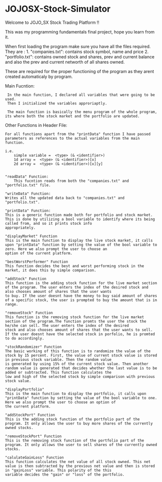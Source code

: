 # JOJOSX-Stock-Simulator

Welcome to JOJO_SX Stock Trading Platform !!

This was my programming fundamentals final project, hope you learn from it.

When first loading the program make sure you have all the files required. They are :
    1. "companies.txt": contains stock symbol, name and price
    2. "portfolio.txt": contains owned stock and shares, prev and current balance 
       and also the prev and current networth of all shares owned. 

These are required for the proper functioning of the program as they arent created automaticaly by program. 

Main Fucntion:
     
     In the main function, I declared all variables that were going to be used.
     Then I initialized the variables approriaptly. 

     The main function is basically the menu program of the whole program, its where both the stock market and the portfolio are updated.

Other Functions in Header File:

    For all functions apart from the "printData" function I have passed parameters as references to the actual variables from the main function.

    i.e. 
        simple variable =  <type> (& <identifier>)
        1d array =  <type> (& <identifier>)[x]
        2d array =  <type> (& <identifier>)[x][y]


    "readData" Function:
        This fucntion reads from both the "companies.txt" and "portfolio.txt" file.     
    
    "writeData" Function:
    Writes all the updated data back to "companies.txt" and "portfolio.txt".

    "printData" Function:
    This is a generic function made both for portfolio and stock market. This is done by utilizing a bool variable to identify where its being called from, and so it prints stock info 	 
    appropriately.
		
    "displayMarket" Function
    This is the main function to display the live stock market, it calls upon "printData" function by setting the value of the bool variable to zero. Here we also prompt the user to choose an 
    option of the current platform. 
    
    "bestWorstPerformer" Function
    This function decides the best and worst performing stock in the market, it does this by simple comparison. 

    "addStock" Function
    This function is the adding stock function for the live market section of the program. The user enters the index of the desired stock and also chooses amount of shares that the user wants 
    to buy. If the user doesnt have the money to buy said amount of shares of a specific stock, the user is prompted to buy the amount that is in range.

    "removeStock" Function
    This function is the removing stock function for the live market section of the program.The function promts the user the stock the he/she can sell. The user enters the index of the desired 
    stock and also chooses amount of shares that the user wants to sell. If the user doesnt have the selected stock in porfolio, he is promted to do accordingly.

    "stockRandomizer" Function 
    The basic working of this function is to randomize the value of the stock by 15 percent. First, the value of current stock value is stored in previous stock variable. Then the random value 
    is generated by using 15% of the current stock value. Then another random value is generated that decides whether the last value is to be added or subtracted. This function calculates the 
    low and high of the selected stock by simple comparison with previous stock value.

    "displayPortfolio"
    This is the main function to display the portfolio, it calls upon "printData" function by setting the value of the bool variable to one. Here we also prompt the user to choose an option of 
    the current platform. 

    "addStockPort" Function
    This is the adding stock function of the portfolio part of the program. It only allows the user to buy more shares of the currently owned stocks. 

    "removeStockPort" Function
    This is the removing stock function of the portfolio part of the program. It only allows the user to sell shares of the currently owned stocks. 

    "calulateGainLoss" Function
    This function calculates the net value of all stock owned. This net value is then subtracted by the previous net value and then is stored in "gainLoss" variable. This polarity of the this 
    variable decides the "gain" or "loss" of the portfolio.

